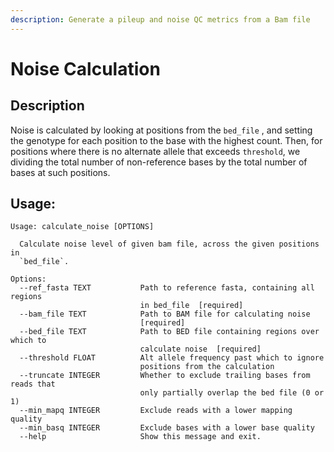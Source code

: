 ```yaml
---
description: Generate a pileup and noise QC metrics from a Bam file
---
```


# Noise Calculation

## Description

Noise is calculated by looking at positions from the `bed_file` , and setting the genotype for each position to the base with the highest count. Then, for positions where there is no alternate allele that exceeds `threshold`, we dividing the total number of non-reference bases by the total number of bases at such positions. 

## Usage:

```text
Usage: calculate_noise [OPTIONS]

  Calculate noise level of given bam file, across the given positions in
  `bed_file`.

Options:
  --ref_fasta TEXT           Path to reference fasta, containing all regions
                             in bed_file  [required]
  --bam_file TEXT            Path to BAM file for calculating noise
                             [required]
  --bed_file TEXT            Path to BED file containing regions over which to
                             calculate noise  [required]
  --threshold FLOAT          Alt allele frequency past which to ignore
                             positions from the calculation
  --truncate INTEGER         Whether to exclude trailing bases from reads that
                             only partially overlap the bed file (0 or 1)
  --min_mapq INTEGER         Exclude reads with a lower mapping quality
  --min_basq INTEGER         Exclude bases with a lower base quality
  --help                     Show this message and exit.
```

